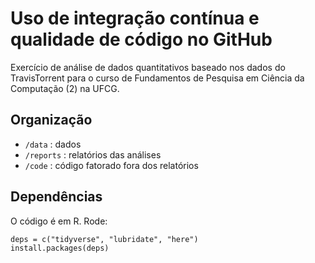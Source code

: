 # Uso de integração contínua e qualidade de código no GitHub

Exercício de análise de dados quantitativos baseado nos dados do TravisTorrent para o curso de Fundamentos de Pesquisa em Ciência da Computação (2) na UFCG. 

## Organização

* `/data` : dados
* `/reports` : relatórios das análises
* `/code` : código fatorado fora dos relatórios

## Dependências

O código é em R. Rode: 

```
deps = c("tidyverse", "lubridate", "here")
install.packages(deps)
```
